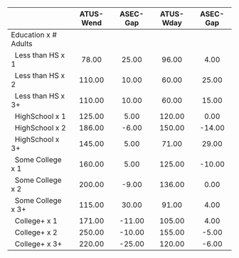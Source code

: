 
|                      |    ATUS-Wend |     ASEC-Gap |    ATUS-Wday |     ASEC-Gap |
| -------------------- | :----------: | :----------: | :----------: | :----------: |
| Education x # Adults |              |              |              |              |
| &nbsp;&nbsp;Less than HS x 1 |        78.00 |        25.00 |        96.00 |         4.00 |
| &nbsp;&nbsp;Less than HS x 2 |       110.00 |        10.00 |        60.00 |        25.00 |
| &nbsp;&nbsp;Less than HS x 3+ |       110.00 |        10.00 |        60.00 |        15.00 |
| &nbsp;&nbsp;HighSchool x 1 |       125.00 |         5.00 |       120.00 |         0.00 |
| &nbsp;&nbsp;HighSchool x 2 |       186.00 |        -6.00 |       150.00 |       -14.00 |
| &nbsp;&nbsp;HighSchool x 3+ |       145.00 |         5.00 |        71.00 |        29.00 |
| &nbsp;&nbsp;Some College x 1 |       160.00 |         5.00 |       125.00 |       -10.00 |
| &nbsp;&nbsp;Some College x 2 |       200.00 |        -9.00 |       136.00 |         0.00 |
| &nbsp;&nbsp;Some College x 3+ |       115.00 |        30.00 |        91.00 |         4.00 |
| &nbsp;&nbsp;College+ x 1 |       171.00 |       -11.00 |       105.00 |         4.00 |
| &nbsp;&nbsp;College+ x 2 |       250.00 |       -10.00 |       155.00 |        -5.00 |
| &nbsp;&nbsp;College+ x 3+ |       220.00 |       -25.00 |       120.00 |        -6.00 |

